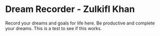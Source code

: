 # Dream Recorder - Zulkifl Khan
Record your dreams and goals for life here. Be productive and complete your dreams. This is a test to see if this works.

